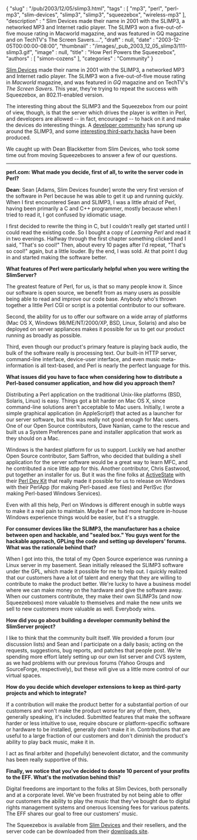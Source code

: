 {
   "slug" : "/pub/2003/12/05/slimp3.html",
   "tags" : [
      "mp3",
      "perl",
      "perl-mp3",
      "slim-devices",
      "slimp3",
      "slimp3",
      "squeezebox",
      "wireless-mp3"
   ],
   "description" : " Slim Devices made their name in 2001 with the SLIMP3, a networked MP3 and Internet radio player. The SLIMP3 won a five-out-of-five mouse rating in Macworld magazine, and was featured in GQ magazine and on TechTV's The Screen Savers....",
   "draft" : null,
   "date" : "2003-12-05T00:00:00-08:00",
   "thumbnail" : "/images/_pub_2003_12_05_slimp3/111-slimp3.gif",
   "image" : null,
   "title" : "How Perl Powers the Squeezebox",
   "authors" : [
      "simon-cozens"
   ],
   "categories" : "Community"
}



[Slim Devices](http://www.slimdevices.com/) made their name in 2001 with the SLIMP3, a networked MP3 and Internet radio player. The SLIMP3 won a five-out-of-five mouse rating in *Macworld* magazine, and was featured in *GQ* magazine and on TechTV's *The Screen Savers*. This year, they're trying to repeat the success with Squeezebox, an 802.11-enabled version.

The interesting thing about the SLIMP3 and the Squeezebox from our point of view, though, is that the server which drives the player is written in Perl, and developers are allowed -- in fact, encouraged -- to hack on it and make the devices do interesting things. A [developer community](http://www.slimdevices.com/dev_overview.html) has sprung up around the SLIMP3, and some [interesting third-party hacks](http://www.slimdevices.com/dev_third_party.html) have been produced.

We caught up with Dean Blackketter from Slim Devices, who took some time out from moving Squeezeboxes to answer a few of our questions.

------------------------------------------------------------------------

**perl.com: What made you decide, first of all, to write the server code in Perl?**

**Dean**: Sean \[Adams, Slim Devices founder\] wrote the very first version of the software in Perl because he was able to get it up and running quickly. When I first encountered Sean and SLIMP3, I was a little afraid of Perl, having been primarily a C and C++ programmer, mostly because when I tried to read it, I got confused by idiomatic usage.

I first decided to rewrite the thing in C, but I couldn't really get started until I could read the existing code. So I bought a copy of *Learning Perl* and read it in two evenings. Halfway through the first chapter something clicked and I said, "That's so cool!" Then, about every 10 pages after I'd repeat, "That's so cool!" again, but a little louder. By the end, I was sold. At that point I dug in and started making the software better.

**What features of Perl were particularly helpful when you were writing the SlimServer?**

The greatest feature of Perl, for us, is that so many people know it. Since our software is open source, we benefit from as many users as possible being able to read and improve our code base. Anybody who's thrown together a little Perl CGI or script is a potential contributor to our software.

Second, the ability for us to offer our software on a wide array of platforms (Mac OS X, Windows 98/ME/NT/2000/XP, BSD, Linux, Solaris) and also be deployed on server appliances makes it possible for us to get our product running as broadly as possible.

Third, even though our product's primary feature is playing back audio, the bulk of the software really is processing text. Our built-in HTTP server, command-line interface, device-user interface, and even music meta-information is all text-based, and Perl is nearly the perfect language for this.

**What issues did you have to face when considering how to distribute a Perl-based consumer application, and how did you approach them?**

Distributing a Perl application on the traditional Unix-like platforms (BSD, Solaris, Linux) is easy. Things got a bit harder on Mac OS X, since command-line solutions aren't acceptable to Mac users. Initially, I wrote a simple graphical application (in AppleScript!) that acted as a launcher for our server software, but this was really not good enough for Mac users. One of our Open Source contributors, Dave Nanian, came to the rescue and built us a System Preferences pane and installer application that work as they should on a Mac.

Windows is the hardest platform for us to support. Luckily we had another Open Source contributor, Sam Saffron, who decided that building a shell application for the server software would be a great way to learn MFC, and he contributed a nice little app for this. Another contributor, Chris Eastwood, put together an installer for us. But it was the fine folks at [ActiveState](http://www.activestate.com/) with their [Perl Dev Kit](http://www.activestate.com/Products/Perl_Dev_Kit/) that really made it possible for us to release on Windows with their PerlApp (for making Perl-based .exe files) and PerlSvc (for making Perl-based Windows Services).

Even with all this help, Perl on Windows is different enough in subtle ways to make it a real pain to maintain. Maybe if we had more hardcore in-house Windows experience things would be easier, but it's a struggle.

**For consumer devices like the SLIMP3, the manufacturer has a choice between open and hackable, and "sealed box." You guys went for the hackable approach, GPLing the code and setting up developers' forums. What was the rationale behind that?**

When I got into this, the total of my Open Source experience was running a Linux server in my basement. Sean initially released the SLIMP3 software under the GPL, which made it possible for me to help out. I quickly realized that our customers have a lot of talent and energy that they are willing to contribute to make the product better. We're lucky to have a business model where we can make money on the hardware and give the software away. When our customers contribute, they make their own SLIMP3s (and now Squeezeboxes) more valuable to themselves and make the new units we sell to new customers more valuable as well. Everybody wins.

**How did you go about building a developer community behind the SlimServer project?**

I like to think that the community built itself. We provided a forum (our discussion lists) and Sean and I participate on a daily basis; acting on the requests, suggestions, bug reports, and patches that people post. We're spending more effort lately setting up our own list server and CVS system, as we had problems with our previous forums (Yahoo Groups and SourceForge, respectively), but these will give us a little more control of our virtual spaces.

**How do you decide which developer extensions to keep as third-party projects and which to integrate?**

If a contribution will make the product better for a substantial portion of our customers and won't make the product worse for any of them, then, generally speaking, it's included. Submitted features that make the software harder or less intuitive to use, require obscure or platform-specific software or hardware to be installed, generally don't make it in. Contributions that are useful to a large fraction of our customers and don't diminish the product's ability to play back music, make it in.

I act as final arbiter and (hopefully) benevolent dictator, and the community has been really supportive of this.

**Finally, we notice that you've decided to donate 10 percent of your profits to the EFF. What's the motivation behind this?**

Digital freedoms are important to the folks at Slim Devices, both personally and at a corporate level. We've been frustrated by not being able to offer our customers the ability to play the music that they've bought due to digital rights management systems and onerous licensing fees for various patents. The EFF shares our goal to free our customers' music.

The Squeezebox is available from [Slim Devices](http://www.slimdevices.com/) and their resellers, and the server code can be downloaded from their [downloads site](http://www.slimdevices.com/su_downloads.html).
